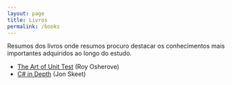 ```yaml
---
layout: page
title: Livros
permalink: /books
---
```


Resumos dos livros onde resumos procuro destacar os conhecimentos mais importantes adquiridos ao longo do estudo.

* [The Art of Unit Test](/books/aout) (Roy Osherove)
* [C# in Depth](/books/cs-in-depth) (Jon Skeet)